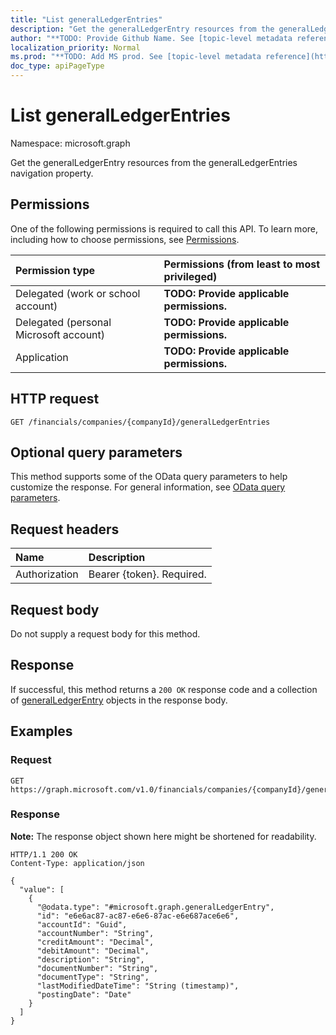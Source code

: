 ```yaml
---
title: "List generalLedgerEntries"
description: "Get the generalLedgerEntry resources from the generalLedgerEntries navigation property."
author: "**TODO: Provide Github Name. See [topic-level metadata reference](https://msgo.azurewebsites.net/add/document/guidelines/metadata.html#topic-level-metadata)**"
localization_priority: Normal
ms.prod: "**TODO: Add MS prod. See [topic-level metadata reference](https://msgo.azurewebsites.net/add/document/guidelines/metadata.html#topic-level-metadata)**"
doc_type: apiPageType
---
```


# List generalLedgerEntries
Namespace: microsoft.graph



Get the generalLedgerEntry resources from the generalLedgerEntries navigation property.

## Permissions
One of the following permissions is required to call this API. To learn more, including how to choose permissions, see [Permissions](/graph/permissions-reference).

|Permission type|Permissions (from least to most privileged)|
|:---|:---|
|Delegated (work or school account)|**TODO: Provide applicable permissions.**|
|Delegated (personal Microsoft account)|**TODO: Provide applicable permissions.**|
|Application|**TODO: Provide applicable permissions.**|

## HTTP request

<!-- {
  "blockType": "ignored"
}
-->
``` http
GET /financials/companies/{companyId}/generalLedgerEntries
```

## Optional query parameters
This method supports some of the OData query parameters to help customize the response. For general information, see [OData query parameters](/graph/query-parameters).

## Request headers
|Name|Description|
|:---|:---|
|Authorization|Bearer {token}. Required.|

## Request body
Do not supply a request body for this method.

## Response

If successful, this method returns a `200 OK` response code and a collection of [generalLedgerEntry](../resources/generalledgerentry.md) objects in the response body.

## Examples

### Request
<!-- {
  "blockType": "request",
  "name": "list_generalledgerentry"
}
-->
``` http
GET https://graph.microsoft.com/v1.0/financials/companies/{companyId}/generalLedgerEntries
```


### Response
**Note:** The response object shown here might be shortened for readability.
<!-- {
  "blockType": "response",
  "truncated": true,
  "@odata.type": "Collection(microsoft.graph.generalLedgerEntry)"
}
-->
``` http
HTTP/1.1 200 OK
Content-Type: application/json

{
  "value": [
    {
      "@odata.type": "#microsoft.graph.generalLedgerEntry",
      "id": "e6e6ac87-ac87-e6e6-87ac-e6e687ace6e6",
      "accountId": "Guid",
      "accountNumber": "String",
      "creditAmount": "Decimal",
      "debitAmount": "Decimal",
      "description": "String",
      "documentNumber": "String",
      "documentType": "String",
      "lastModifiedDateTime": "String (timestamp)",
      "postingDate": "Date"
    }
  ]
}
```

